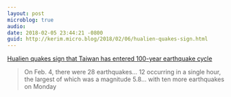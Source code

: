 ```yaml
---
layout: post
microblog: true
audio: 
date: 2018-02-05 23:44:21 -0800
guid: http://kerim.micro.blog/2018/02/06/hualien-quakes-sign.html
---
```

[Hualien quakes sign that Taiwan has entered 100-year earthquake cycle](https://www.taiwannews.com.tw/en/news/3357470)

> On Feb. 4, there were 28 earthquakes… 12 occurring in a single hour, the largest of which was a magnitude 5.8… with ten more earthquakes on Monday
